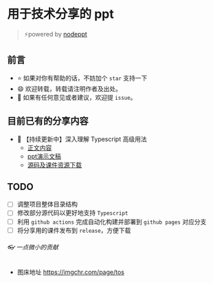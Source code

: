 # 用于技术分享的 ppt
> :zap:powered by [nodeppt](https://github.com/ksky521/nodeppt)

## 前言
- :star: 如果对你有帮助的话，不妨加个 `star` 支持一下
- :smile: 欢迎转载，转载请注明作者及出处。
- :clap: 如果有任何意见或者建议，欢迎提 `issue`。

## 目前已有的分享内容
- :tada: 【持续更新中】深入理解 Typescript 高级用法
  + [正文内容](./courseware/ts-advance-usage/README.md)
  + [ppt演示文稿](https://hannq.github.io/ppt-share/index.html)
  + [源码及课件资源下载](https://github.com/hannq/ppt-share/releases)

## TODO
- [ ] 调整项目整体目录结构
- [ ] 修改部分源代码以更好地支持 `Typescript`
- [ ] 利用 `github actions` 完成自动化构建并部署到 `github pages` 对应分支
- [ ] 将分享用的课件发布到 `release`，方便下载

###### :eyeglasses: 一点微小的贡献

- 图床地址 https://imgchr.com/page/tos
